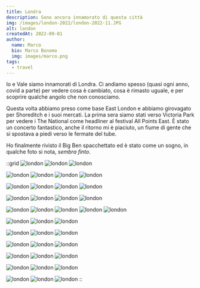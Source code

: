 ```yaml
---
title: Londra
description: Sono ancora innamorato di questa città
img: /images/london-2022/london-2022-11.JPG
alt: london
createdAt: 2022-09-01
author:
  name: Marco
  bio: Marco Bonomo
  img: images/marco.png
tags:
  - travel
---
```


Io e Vale siamo innamorati di Londra. Ci andiamo spesso (quasi ogni anno, covid a parte) per vedere cosa è cambiato, cosa è rimasto uguale, e per scoprire qualche angolo che non conosciamo.

Questa volta abbiamo preso come base East London e abbiamo girovagato per Shoreditch e i suoi mercati. La prima sera siamo stati verso Victoria Park per vedere i The National come headliner al festival All Points East. È stato un concerto fantastico, anche il ritorno mi è piaciuto, un fiume di gente che si spostava a piedi verso le fermate del tube.

Ho finalmente rivisto il Big Ben spacchettato ed è stato come un sogno, in qualche foto si nota, *sembra finto*.

::grid
![london](/images/london-2022/london-2022-01.JPG)
![london](/images/london-2022/london-2022-02.JPG)
![london](/images/london-2022/london-2022-03.JPG)

![london](/images/london-2022/london-2022-04.JPG)
![london](/images/london-2022/london-2022-05.JPG)
![london](/images/london-2022/london-2022-07.JPG)
![london](/images/london-2022/london-2022-06.JPG)

![london](/images/london-2022/london-2022-08.JPG)
![london](/images/london-2022/london-2022-09.JPG)
![london](/images/london-2022/london-2022-11.JPG)
![london](/images/london-2022/london-2022-12.JPG)

![london](/images/london-2022/london-2022-13.JPG)
![london](/images/london-2022/london-2022-14.JPG)
![london](/images/london-2022/london-2022-15.JPG)
![london](/images/london-2022/london-2022-16.JPG)

![london](/images/london-2022/london-2022-17.JPG)
![london](/images/london-2022/london-2022-18.JPG)
![london](/images/london-2022/london-2022-19.JPG)
![london](/images/london-2022/london-2022-20.JPG)
![london](/images/london-2022/london-2022-21.JPG)

![london](/images/london-2022/london-2022-22.JPG)
![london](/images/london-2022/london-2022-23.JPG)
![london](/images/london-2022/london-2022-24.JPG)

![london](/images/london-2022/london-2022-25.JPG)
![london](/images/london-2022/london-2022-26.JPG)
![london](/images/london-2022/london-2022-27.JPG)

![london](/images/london-2022/london-2022-28.JPG)
![london](/images/london-2022/london-2022-29.JPG)
![london](/images/london-2022/london-2022-30.JPG)

![london](/images/london-2022/london-2022-31.JPG)
![london](/images/london-2022/london-2022-32.JPG)
![london](/images/london-2022/london-2022-33.JPG)

![london](/images/london-2022/london-2022-34.JPG)
![london](/images/london-2022/london-2022-35.JPG)
![london](/images/london-2022/london-2022-38.JPG)

![london](/images/london-2022/london-2022-40.JPG)
![london](/images/london-2022/london-2022-42.JPG)
![london](/images/london-2022/london-2022-44.JPG)
::

<recipe name="Reggie's Portra" :values='{
  "SourceFile": "DSCF8972.JPG",
  "FilmMode": "Classic Chrome",
  "DynamicRangeSetting": "Auto",
  "GrainEffect": "Weak",
  "WhiteBalance": "Auto",
  "WhiteBalanceFineTune": "Red +40, Blue -80",
  "HighlightTone": "-1 (medium soft)",
  "ShadowTone": "-2 (soft)",
  "Saturation": "+2 (high)",
  "Sharpness": "Soft",
  "NoiseReduction": "-4 (weakest)"
}'
/>
